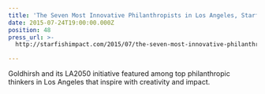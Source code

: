 ```yaml
---
title: 'The Seven Most Innovative Philanthropists in Los Angeles, Starfish Impact'
date: 2015-07-24T19:00:00.000Z
position: 48
press_url: >-
  http://starfishimpact.com/2015/07/the-seven-most-innovative-philanthropists-in-los-angeles/

---
```




Goldhirsh and its LA2050 initiative featured among top philanthropic thinkers in Los Angeles that inspire with creativity and impact.


